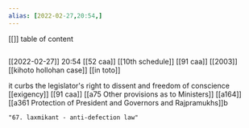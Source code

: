 ```yaml
---
alias: [2022-02-27,20:54,]
---
```

[[]]
table of content
```toc
```

[[2022-02-27]] 20:54
[[52 caa]]
[[10th schedule]]
[[91 caa]] [[2003]]
[[kihoto hollohan case]]
[[in toto]]

it curbs the legislator's right to dissent and freedom of conscience
[[exigency]]
[[91 caa]]
[[a75 Other provisions as to Ministers]]
[[a164]]
[[a361 Protection of President and Governors and Rajpramukhs]]b
```query
"67. laxmikant - anti-defection law"
```